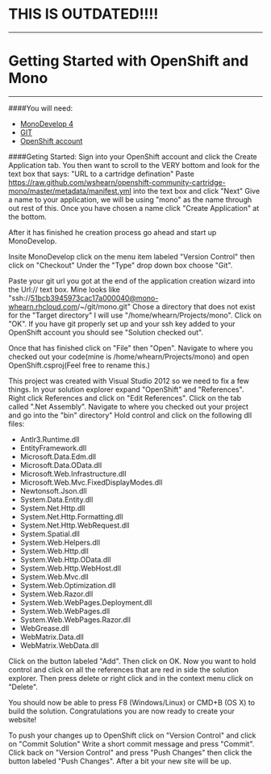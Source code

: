 THIS IS OUTDATED!!!!
=========
---


Getting Started with OpenShift and Mono
=========
---

####You will need:
  - [MonoDevelop 4][1]
  - [GIT][2]
  - [OpenShift account][3]

####Geting Started:
Sign into your OpenShift account and click the Create Application tab.
You then want to scroll to the VERY bottom and look for the text box that says: "URL to a cartridge defination"
Paste https://raw.github.com/wshearn/openshift-community-cartridge-mono/master/metadata/manifest.yml into the text box and click "Next"
Give a name to your application, we will be using "mono" as the name through out rest of this.
Once you have chosen a name click "Create Application" at the bottom.

After it has finished he creation process go ahead and start up MonoDevelop.

Insite MonoDevelop click on the menu item labeled "Version Control" then click on "Checkout"
Under the "Type" drop down box choose "Git".

Paste your git url you got at the end of the application creation wizard into the Url:// text box. Mine looks like
"ssh://51bcb3945973cac17a000040@mono-whearn.rhcloud.com/~/git/mono.git"
Chose a directory that does not exist for the "Target directory" I will use "/home/whearn/Projects/mono". Click on "OK". If you have git properly set up and your ssh key added to your OpenShift account you should see "Solution checked out".

Once that has finished click on "File" then "Open". Navigate to where you checked out your code(mine is /home/whearn/Projects/mono) and open OpenShift.csproj(Feel free to rename this.)

This project was created with Visual Studio 2012 so we need to fix a few things. In your solution explorer expand "OpenShift" and "References". Right click References and click on "Edit References". Click on the tab called ".Net Assembly". Navigate to where you checked out your project and go into the "bin" directory" Hold control and click on the following dll files:
 - Antlr3.Runtime.dll
 - EntityFramework.dll
 - Microsoft.Data.Edm.dll
 - Microsoft.Data.OData.dll
 - Microsoft.Web.Infrastructure.dll
 - Microsoft.Web.Mvc.FixedDisplayModes.dll
 - Newtonsoft.Json.dll
 - System.Data.Entity.dll
 - System.Net.Http.dll
 - System.Net.Http.Formatting.dll
 - System.Net.Http.WebRequest.dll
 - System.Spatial.dll
 - System.Web.Helpers.dll
 - System.Web.Http.dll
 - System.Web.Http.OData.dll
 - System.Web.Http.WebHost.dll
 - System.Web.Mvc.dll
 - System.Web.Optimization.dll
 - System.Web.Razor.dll
 - System.Web.WebPages.Deployment.dll
 - System.Web.WebPages.dll
 - System.Web.WebPages.Razor.dll
 - WebGrease.dll
 - WebMatrix.Data.dll
 - WebMatrix.WebData.dll

Click on the button labeled "Add". Then click on OK.
Now you want to hold control and click on all the references that are red in side the solution explorer. Then press delete or right click and in the context menu click on "Delete".

You should now be able to press F8 (Windows/Linux) or CMD+B (OS X) to build the solution. Congratulations you are now ready to create your website! 

To push your changes up to OpenShift click on "Version Control" and click on "Commit Solution"
Write a short commit message and press "Commit". Click back on "Version Control" and press "Push Changes" then click the button labeled "Push Changes". After a bit your new site will be up.

[1]: http://www.monodevelop.com/
[2]: http://git-scm.com/
[3]: http://www.openshift.com/
